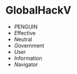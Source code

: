 # GlobalHackV

- *P*ENGUIN
- *E*ffective 
- *N*eutral 
- *G*overnment 
- *U*ser
- *I*nformation 
- *N*avigator 
